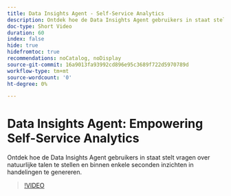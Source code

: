 ```yaml
---
title: Data Insights Agent - Self-Service Analytics
description: Ontdek hoe de Data Insights Agent gebruikers in staat stelt vragen over natuurlijke talen te stellen en binnen enkele seconden inzichten in handelingen te genereren.
doc-type: Short Video
duration: 60
index: false
hide: true
hidefromtoc: true
recommendations: noCatalog, noDisplay
source-git-commit: 16a9013fa93992cd896e95c3689f722d5970789d
workflow-type: tm+mt
source-wordcount: '0'
ht-degree: 0%

---
```



# Data Insights Agent: Empowering Self-Service Analytics

Ontdek hoe de Data Insights Agent gebruikers in staat stelt vragen over natuurlijke talen te stellen en binnen enkele seconden inzichten in handelingen te genereren.

<!-- 62_S106_3442453_59_data-insights-agent-empowering-selfservice-analytics -->
>[!VIDEO](https://video.tv.adobe.com/v/3458304/?learn=on&enablevpops=true)
